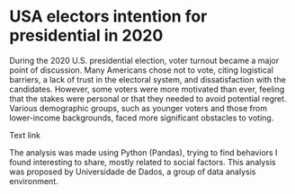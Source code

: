 
# USA electors intention for presidential in 2020

During the 2020 U.S. presidential election, voter turnout became a major point of discussion. Many Americans chose not to vote, citing logistical barriers, a lack of trust in the electoral system, and dissatisfaction with the candidates. However, some voters were more motivated than ever, feeling that the stakes were personal or that they needed to avoid potential regret. Various demographic groups, such as younger voters and those from lower-income backgrounds, faced more significant obstacles to voting. <p><a href="https://projects.fivethirtyeight.com/non-voters-poll-2020-election"></a>Text link</a></p>

The analysis was made using Python (Pandas), trying to find behaviors I found interesting to share, mostly related to social factors. This analysis was proposed by Universidade de Dados, a group of data analysis environment.

#

#




